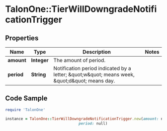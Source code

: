 # TalonOne::TierWillDowngradeNotificationTrigger

## Properties

Name | Type | Description | Notes
------------ | ------------- | ------------- | -------------
**amount** | **Integer** | The amount of period. | 
**period** | **String** | Notification period indicated by a letter; \&quot;w\&quot; means week, \&quot;d\&quot; means day. | 

## Code Sample

```ruby
require 'TalonOne'

instance = TalonOne::TierWillDowngradeNotificationTrigger.new(amount: null,
                                 period: null)
```


